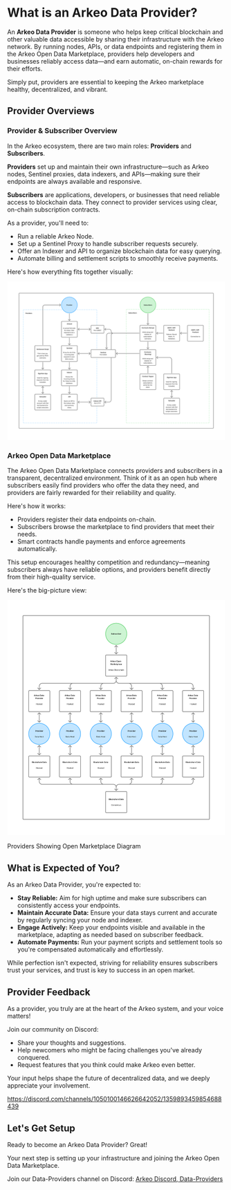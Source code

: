 # What is an Arkeo Data Provider?

An **Arkeo Data Provider** is someone who helps keep critical blockchain and other valuable data accessible by sharing their infrastructure with the Arkeo network. By running nodes, APIs, or data endpoints and registering them in the Arkeo Open Data Marketplace, providers help developers and businesses reliably access data—and earn automatic, on-chain rewards for their efforts.

Simply put, providers are essential to keeping the Arkeo marketplace healthy, decentralized, and vibrant.

## Provider Overviews

### Provider & Subscriber Overview

In the Arkeo ecosystem, there are two main roles: **Providers** and **Subscribers**.

**Providers** set up and maintain their own infrastructure—such as Arkeo nodes, Sentinel proxies, data indexers, and APIs—making sure their endpoints are always available and responsive.

**Subscribers** are applications, developers, or businesses that need reliable access to blockchain data. They connect to provider services using clear, on-chain subscription contracts.

As a provider, you'll need to:
- Run a reliable Arkeo Node. 
- Set up a Sentinel Proxy to handle subscriber requests securely. 
- Offer an Indexer and API to organize blockchain data for easy querying. 
- Automate billing and settlement scripts to smoothly receive payments.

Here's how everything fits together visually:

![providers_overview_1.png](../images/providers_overview_1.png)

### Arkeo Open Data Marketplace

The Arkeo Open Data Marketplace connects providers and subscribers in a transparent, decentralized environment. Think of it as an open hub where subscribers easily find providers who offer the data they need, and providers are fairly rewarded for their reliability and quality.

Here's how it works:
- Providers register their data endpoints on-chain. 
- Subscribers browse the marketplace to find providers that meet their needs. 
- Smart contracts handle payments and enforce agreements automatically.

This setup encourages healthy competition and redundancy—meaning subscribers always have reliable options, and providers benefit directly from their high-quality service.

Here's the big-picture view:

![providers_marketplace_1.png](../images/providers_marketplace_1.png)

Providers Showing Open Marketplace Diagram

## What is Expected of You?

As an Arkeo Data Provider, you're expected to:

- **Stay Reliable:** Aim for high uptime and make sure subscribers can consistently access your endpoints. 
- **Maintain Accurate Data:** Ensure your data stays current and accurate by regularly syncing your node and indexer. 
- **Engage Actively:** Keep your endpoints visible and available in the marketplace, adapting as needed based on subscriber feedback. 
- **Automate Payments:** Run your payment scripts and settlement tools so you're compensated automatically and effortlessly.

While perfection isn't expected, striving for reliability ensures subscribers trust your services, and trust is key to success in an open market.

## Provider Feedback

As a provider, you truly are at the heart of the Arkeo system, and your voice matters!

Join our community on Discord:

- Share your thoughts and suggestions. 
- Help newcomers who might be facing challenges you've already conquered. 
- Request features that you think could make Arkeo even better.

Your input helps shape the future of decentralized data, and we deeply appreciate your involvement.

https://discord.com/channels/1050100146626642052/1359893459854688439

## Let's Get Setup

Ready to become an Arkeo Data Provider? Great!

Your next step is setting up your infrastructure and joining the Arkeo Open Data Marketplace.

Join our Data-Providers channel on Discord:
[Arkeo Discord, Data-Providers](https://discord.com/channels/1050100146626642052/1359893459854688439)